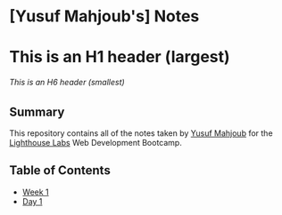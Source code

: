 # [Yusuf Mahjoub's] Notes
# This is an H1 header (largest)
###### This is an H6 header (smallest) 
## Summary 

This repository contains all of the notes taken by [Yusuf Mahjoub](https://github.com/Ymahjoub) for the [Lighthouse Labs](https://www.lighthouselabs.ca/) Web Development Bootcamp.

## Table of Contents 
* [Week 1](/Week_1) 
 * [Day 1](/Week_1/Day_1)